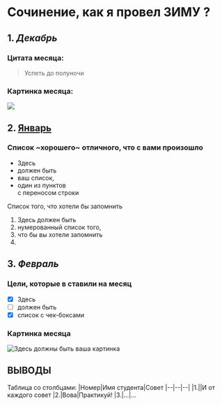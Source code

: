 # Сочинение, как я провел ЗИМУ ? #

## 1. *Декабрь*

### Цитата месяца: 
 
> Успеть до полуночи

### Картинка месяца:

![](https://memepedia.ru/wp-content/uploads/2018/12/novogodnie-memy-13.jpg)


## 2. <u>Январь</u>
### Список ~хорошего~ отличного, что с вами произошло

* Здесь
* должен быть
* ваш список,
* один из пунктов <br> с переносом строки

Список того, что хотели бы запомнить

1. Здесь должен быть
2. нумерованный список того,
3. что бы вы хотели запомнить
4.   

## 3. ***Февраль***

### Цели, которые в ставили на месяц

- [x] Здесь
- [ ] должен быть
- [x] список с чек-боксами

### Картинка месяца 

![Здесь должны быть ваша картинка](https://kamchatkaland.ru/upload/images/putevoditel/fevral/fevral2.jpg.webp)


## ВЫВОДЫ
Таблица со столбцами:
|Номер|Имя студента|Совет
|--|--|--|
|1.||И от каждого совет
|2.|Вова|Практикуй!
|3.|...|...



